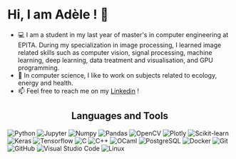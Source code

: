 # Hi, I am Adèle ! 👋

- 💻 I am a student in my last year of master's in computer engineering at EPITA.
During  my  specialization  in  image  processing,  I  learned  image  related skills  such  as  computer  vision, 
signal  processing, machine  learning, deep learning, data treatment and visualisation, and  GPU  programming. 
- 📖 In computer science, I like to work on subjects related to ecology, energy and health.
- 📫 Feel free to reach me on my <a href="https://www.linkedin.com/in/adele-pluquet/" title="WebSite">Linkedin</a> !

<h2 align="center">Languages and Tools</h2>

![Python](https://img.shields.io/badge/-Python-3776AB?logo=Python&logoColor=white&style=for-the-badge)
![Jupyter](https://img.shields.io/badge/-JUPYTER-F37626?style=for-the-badge&logo=jupyter&logoColor=white)
![Numpy](https://img.shields.io/badge/-NUMPY-013243?style=for-the-badge&logo=numpy&logoColor=white)
![Pandas](https://img.shields.io/badge/-PANDAS-150458?style=for-the-badge&logo=pandas&logoColor=white)
![OpenCV](https://img.shields.io/badge/-OpenCV-5C3EE8?logo=OpenCV&logoColor=white&style=for-the-badge)
![Plotly](https://img.shields.io/badge/Plotly-3F4F75.svg?style=for-the-badge&logo=Plotly&logoColor=white)
![Scikit-learn](https://img.shields.io/badge/-Scikit%20Learn-F7931E?logo=scikit-learn&logoColor=white&style=for-the-badge)
![Keras](https://img.shields.io/badge/-KERAS-D00000?style=for-the-badge&logo=keras&logoColor=white)
![Tensorflow](https://img.shields.io/badge/-TENSORFLOW-FF6F00?style=for-the-badge&logo=tensorflow&logoColor=white)
![C](https://img.shields.io/badge/-C-green?style=for-the-badge&logo=c&logoColor=white)
![C++](https://img.shields.io/badge/-C%2B%2B-red?style=for-the-badge&logo=cplusplus&logoColor=white)
![OCaml](https://img.shields.io/badge/OCaml-EC6813?style=for-the-badge&logo=OCaml&logoColor=white)
![PostgreSQL](https://img.shields.io/badge/PostgreSQL-4169E1?style=for-the-badge&logo=PostgreSQL&logoColor=white)
![Docker](https://img.shields.io/badge/docker-2496ED?style=for-the-badge&logo=docker&logoColor=white)
![Git](https://img.shields.io/badge/git-F05032?style=for-the-badge&logo=git&logoColor=white)
![GitHub](https://img.shields.io/badge/github-181717?style=for-the-badge&logo=github&logoColor=white)
![Visual Studio Code](https://img.shields.io/badge/Visual%20Studio%20Code-5C2D91?style=for-the-badge&logo=visual-studio-code&logoColor=white)
![Linux](https://img.shields.io/badge/Linux-FCC624?style=for-the-badge&logo=Linux&logoColor=white)
